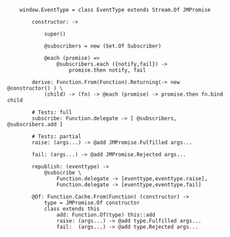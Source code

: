 		window.EventType = class EventType extends Stream.Of JMPromise
		
			constructor: ->
			
				super()
			
				@subscribers = new (Set.Of Subscriber)
			
				@each (promise) =>
					@subscribers.each ({notify,fail}) ->
						promise.then notify, fail
						
			derive: Function.From(Function).Returning(-> new @constructor() ) \
				(child) -> (fn) -> @each (promise) -> promise.then fn.bind child
		
			# Tests: full
			subscribe: Function.delegate -> [ @subscribers, @subscribers.add ]
			
			# Tests: partial
			raise: (args...) -> @add JMPromise.Fulfilled args...
			
			fail: (args...) -> @add JMPromise.Rejected args...
			
			republish: (eventtype) ->
				@subscribe \
					Function.delegate -> [eventtype,eventtype.raise],
					Function.delegate -> [eventtype,eventtype.fail]
					
			@Of: Function.Cache.From(Function) (constructor) ->
				type = JMPromise.Of constructor
				class extends this
					add: Function.Of(type) this::add
					raise: (args...) -> @add type.Fulfilled args...
					fail:  (args...) -> @add type.Rejected args...
			
